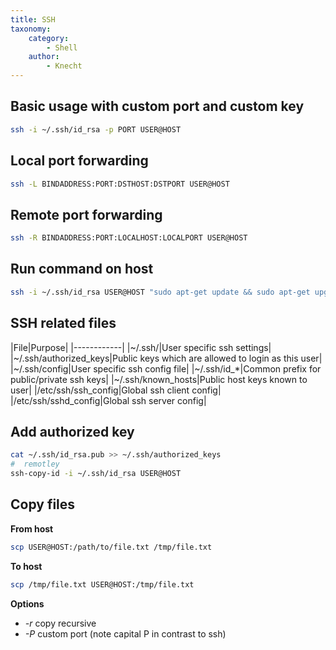 ```yaml
---
title: SSH
taxonomy:
    category:
        - Shell
    author:
        - Knecht
---
```


## Basic usage with custom port and custom key
```bash
ssh -i ~/.ssh/id_rsa -p PORT USER@HOST
```

## Local port forwarding
```bash
ssh -L BINDADDRESS:PORT:DSTHOST:DSTPORT USER@HOST
```

## Remote port forwarding
```bash
ssh -R BINDADDRESS:PORT:LOCALHOST:LOCALPORT USER@HOST
```

## Run command on host
```bash
ssh -i ~/.ssh/id_rsa USER@HOST "sudo apt-get update && sudo apt-get upgrade"
```

## SSH related files
|File|Purpose|
|------------|
|~/.ssh/|User specific ssh settings|
|~/.ssh/authorized_keys|Public keys which are allowed to login as this user|
|~/.ssh/config|User specific ssh config file|
|~/.ssh/id_\*|Common prefix for public/private ssh keys|
|~/.ssh/known_hosts|Public host keys known to user|
|/etc/ssh/ssh_config|Global ssh client config|
|/etc/ssh/sshd_config|Global ssh server config|

## Add authorized key
```bash
cat ~/.ssh/id_rsa.pub >> ~/.ssh/authorized_keys
#  remotley
ssh-copy-id -i ~/.ssh/id_rsa USER@HOST
```

## Copy files
**From host**
```bash
scp USER@HOST:/path/to/file.txt /tmp/file.txt
```
**To host**
```bash
scp /tmp/file.txt USER@HOST:/tmp/file.txt
```
**Options**
- *-r* copy recursive
- *-P* custom port (note capital P in contrast to ssh)